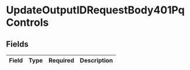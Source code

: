 # UpdateOutputIDRequestBody401PqControls


## Fields

| Field       | Type        | Required    | Description |
| ----------- | ----------- | ----------- | ----------- |